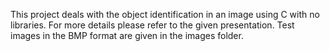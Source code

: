 This project deals with the object identification in an image using C with no libraries. For more details please refer to the given presentation. Test images in the BMP format are given in the images folder.
